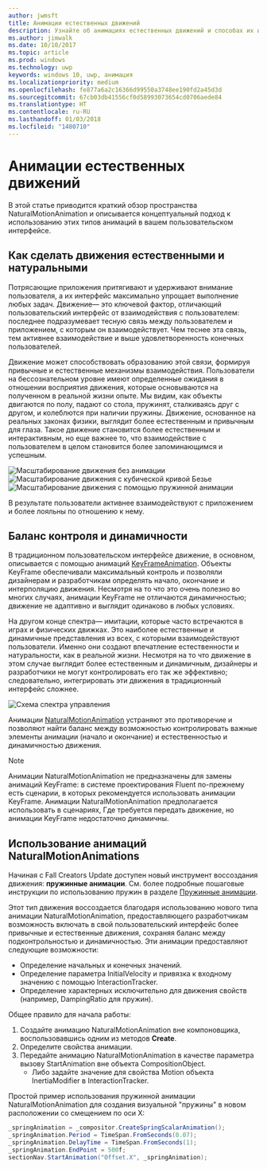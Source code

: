 ```yaml
---
author: jwmsft
title: Анимации естественных движений
description: Узнайте об анимациях естественных движений и способах их использования в пользовательском интерфейсе приложения.
ms.author: jimwalk
ms.date: 10/10/2017
ms.topic: article
ms.prod: windows
ms.technology: uwp
keywords: windows 10, uwp, анимация
ms.localizationpriority: medium
ms.openlocfilehash: fe877a6a2c16366d99550a3748ee190fd2a45d3d
ms.sourcegitcommit: 67cb03db41556cf0d58993073654cd0706aede84
ms.translationtype: HT
ms.contentlocale: ru-RU
ms.lasthandoff: 01/03/2018
ms.locfileid: "1480710"
---
```

# <a name="natural-motion-animations"></a>Анимации естественных движений

В этой статье приводится краткий обзор пространства NaturalMotionAnimation и описывается концептуальный подход к использованию этих типов анимаций в вашем пользовательском интерфейсе.

## <a name="making-motion-feel-familiar-and-natural"></a>Как сделать движения естественными и натуральными

Потрясающие приложения притягивают и удерживают внимание пользователя, а их интерфейс максимально упрощает выполнение любых задач. Движение— это ключевой фактор, отличающий пользовательский интерфейс от взаимодействия с пользователем: последнее подразумевает тесную связь между пользователем и приложением, с которым он взаимодействует. Чем теснее эта связь, тем активнее взаимодействие и выше удовлетворенность конечных пользователей.

Движение может способствовать образованию этой связи, формируя привычные и естественные механизмы взаимодействия. Пользователи на бессознательном уровне имеют определенные ожидания в отношении восприятия движения, которые основываются на полученном в реальной жизни опыте. Мы видим, как объекты двигаются по полу, падают со стола, пружинят, сталкиваясь друг с другом, и колеблются при наличии пружины. Движение, основанное на реальных законах физики, выглядит более естественным и привычным для глаза. Такое движение становится более естественным и интерактивным, но еще важнее то, что взаимодействие с пользователем в целом становится более запоминающимся и успешным.

![Масштабирование движения без анимации](images/animation/scale-no-animation.gif)
![Масштабирование движения с кубической кривой Безье](images/animation/scale-cubic-bezier.gif)
![Масштабирование движения с помощью пружинной анимации](images/animation/scale-spring.gif)

В результате пользователи активнее взаимодействуют с приложением и более лояльны по отношению к нему.

## <a name="balancing-control-and-dynamism"></a>Баланс контроля и динамичности

В традиционном пользовательском интерфейсе движение, в основном, описывается с помощью анимаций [KeyFrameAnimation](https://docs.microsoft.com/uwp/api/windows.ui.composition.keyframeanimation). Объекты KeyFrame обеспечивали максимальный контроль и позволяли дизайнерам и разработчикам определять начало, окончание и интерполяцию движения. Несмотря на то что это очень полезно во многих случаях, анимации KeyFrame не отличаются динамичностью; движение не адаптивно и выглядит одинаково в любых условиях.

На другом конце спектра— имитации, которые часто встречаются в играх и физических движках. Это наиболее естественные и динамичные представления из всех, с которыми взаимодействуют пользователи. Именно они создают впечатление естественности и натуральности, как в реальной жизни. Несмотря на то что движение в этом случае выглядит более естественным и динамичным, дизайнеры и разработчики не могут контролировать его так же эффективно; следовательно, интегрировать эти движения в традиционный интерфейс сложнее.

![Схема спектра управления](images/animation/natural-motion-diagram.png)

Анимации [NaturalMotionAnimation](https://docs.microsoft.com/uwp/api/windows.ui.composition.naturalmotionanimation) устраняют это противоречие и позволяют найти баланс между возможностью контролировать важные элементы анимации (начало и окончание) и естественностью и динамичностью движения.

> [!NOTE]
> Анимации NaturalMotionAnimation не предназначены для замены анимаций KeyFrame: в системе проектирования Fluent по-прежнему есть сценарии, в которых рекомендуется использовать анимации KeyFrame. Анимации NaturalMotionAnimation предполагается использовать в сценариях, Где требуется передать движение, но анимации KeyFrame недостаточно динамичны.

## <a name="using-naturalmotionanimations"></a>Использование анимаций NaturalMotionAnimations

Начиная с Fall Creators Update доступен новый инструмент воссоздания движения: **пружинные анимации**. См. более подробные пошаговые инструкции по использованию пружин в разделе [Пружинные анимации](spring-animations.md).

Этот тип движения воссоздается благодаря использованию нового типа анимации NaturalMotionAnimation, предоставляющего разработчикам возможность включать в свой пользовательский интерфейс более привычные и естественные движения, сохраняя баланс между подконтрольностью и динамичностью. Эти анимации предоставляют следующие возможности:

- Определение начальных и конечных значений.
- Определение параметра InitialVelocity и привязка к входному значению с помощью InteractionTracker.
- Определение характерных исключительно для движения свойств (например, DampingRatio для пружин).

Общее правило для начала работы:

1. Создайте анимацию NaturalMotionAnimation вне компоновщика, воспользовавшись одним из методов **Create**.
1. Определите свойства анимации.
1. Передайте анимацию NaturalMotionAnimation в качестве параметра вызову StartAnimation вне объекта CompositionObject.
    - Либо задайте значение для свойства Motion объекта InertiaModifier в InteractionTracker.

Простой пример использования пружинной анимации NaturalMotionAnimation для создания визуальной "пружины" в новом расположении со смещением по оси X:

```csharp
_springAnimation = _compositor.CreateSpringScalarAnimation();
_springAnimation.Period = TimeSpan.FromSeconds(0.07);
_springAnimation.DelayTime = TimeSpan.FromSeconds(1);
_springAnimation.EndPoint = 500f;
sectionNav.StartAnimation("Offset.X", _springAnimation);
```
